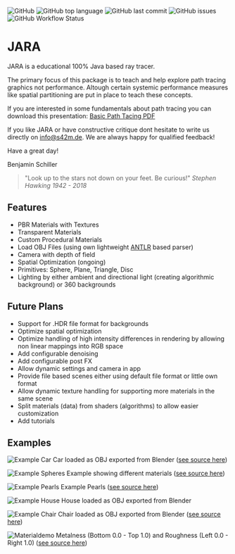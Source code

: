 ![GitHub](https://img.shields.io/github/license/studio42gmbh/jara)
![GitHub top language](https://img.shields.io/github/languages/top/studio42gmbh/jara)
![GitHub last commit](https://img.shields.io/github/last-commit/studio42gmbh/jara)
![GitHub issues](https://img.shields.io/github/issues/studio42gmbh/jara)
![GitHub Workflow Status](https://img.shields.io/github/workflow/status/studio42gmbh/jara/Java%20CI%20with%20Maven)

# JARA

JARA is a educational 100% Java based ray tracer.

The primary focus of this package is to teach and help explore path tracing graphics not performance.
Altough certain systemic performance measures like spatial partitioning are put in place to teach these concepts.

If you are interested in some fundamentals about path tracing you can download this presentation:
[Basic Path Tacing PDF](https://github.com/studio42gmbh/jara/blob/main/docs/documents/s42-basics-pathtracing.pdf)

If you like JARA or have constructive critique dont hesitate to write us directly on info@s42m.de. 
We are always happy for qualified feedback!

Have a great day!

Benjamin Schiller

> "Look up to the stars not down on your feet. Be curious!" _Stephen Hawking 1942 - 2018_


## Features

* PBR Materials with Textures
* Transparent Materials
* Custom Procedural Materials
* Load OBJ Files (using own lightweight [ANTLR](https://github.com/antlr/antlr4) based parser)
* Camera with depth of field
* Spatial Optimization (ongoing)
* Primitives: Sphere, Plane, Triangle, Disc
* Lighting by either ambient and directional light (creating algorithmic background) or 360 backgrounds


## Future Plans

* Support for .HDR file format for backgrounds
* Optimize spatial optimization
* Optimize handling of high intensity differences in rendering by allowing non linear mappings into RGB space
* Add configurable denoising
* Add configurable post FX
* Allow dynamic settings and camera in app
* Provide file based scenes either using default file format or little own format
* Allow dynamic texture handling for supporting more materials in the same scene
* Split materials (data) from shaders (algorithms) to allow easier customization
* Add tutorials


## Examples

![Example Car](https://studio42gmbh.github.io/jara/images/jara-carstill-2020-12-30-14-05-21.jpg)
Car loaded as OBJ exported from Blender ([see source here](https://github.com/studio42gmbh/jara/blob/main/src/main/java/de/s42/jara/scenes/CarStill.java))

![Example Spheres](https://studio42gmbh.github.io/jara/images/jara-spheres-2020-12-31-11-11-08.jpg)
Example showing different materials ([see source here](https://github.com/studio42gmbh/jara/blob/main/src/main/java/de/s42/jara/scenes/Spheres.java))

![Example Pearls](https://studio42gmbh.github.io/jara/images/jara-pearls-2021-01-10-00-40-18.jpg)
Example Pearls ([see source here](https://github.com/studio42gmbh/jara/blob/main/src/main/java/de/s42/jara/scenes/Pearls.java))

![Example House](https://studio42gmbh.github.io/jara/images/jara-meshtest2-2020-07-26-15-28-20.jpg)
House loaded as OBJ exported from Blender

![Example Chair](https://studio42gmbh.github.io/jara/images/jara-chairstill-2020-12-27-22-29-50.jpg)
Chair loaded as OBJ exported from Blender ([see source here](https://github.com/studio42gmbh/jara/blob/main/src/main/java/de/s42/jara/scenes/ChairStill.java))

![Materialdemo](https://studio42gmbh.github.io/jara/images/jara-roughnessmetalness-2021-01-10-19-02-45.jpg)
Metalness (Bottom 0.0 - Top 1.0) and Roughness (Left 0.0 - Right 1.0) ([see source here](https://github.com/studio42gmbh/jara/blob/main/src/main/java/de/s42/jara/scenes/RoughnessMetalness.java))


